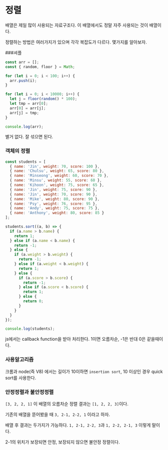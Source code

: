 # 정렬

배열은 제일 많이 사용되는 자료구조다. 이 배열에서도 정말 자주 사용되는 것이 배열이다.

정렬하는 방법은 여러가지가 있으며 각각 복잡도가 다르다.
몇가지를 알아보자.

###셔플

```js
const arr = [];
const { random, floor } = Math;

for (let i = 0; i < 100; i++) {
  arr.push(i);
}

for (let i = 0; i < 10000; i++) {
  let j = floor(random() * 100);
  let tmp = arr[0];
  arr[0] = arr[j];
  arr[j] = tmp;
}

console.log(arr);
```

별거 없다. 잘 섞으면 된다.

### 객체의 정렬

```js
const students = [
  { name: 'Jin', weight: 70, score: 100 },
  { name: 'Chulsu', weight: 65, score: 80 },
  { name: 'Minseong', weight: 60, score: 70 },
  { name: 'Minsu', weight: 55, score: 60 },
  { name: 'Kihoon', weight: 75, score: 65 },
  { name: 'Jin', weight: 75, score: 90 },
  { name: 'Jin', weight: 70, score: 90 },
  { name: 'Mike', weight: 80, score: 90 },
  { name: 'Psy', weight: 76, score: 95 },
  { name: 'Andy', weight: 75, score: 75 },
  { name: 'Anthony', weight: 80, score: 85 }
];

students.sort((a, b) => {
  if (a.name > b.name) {
    return 1;
  } else if (a.name < b.name) {
    return -1;
  } else {
    if (a.weight > b.weight) {
      return -1;
    } else if (a.weight < b.weight) {
      return 1;
    } else {
      if (a.score > b.score) {
        return -1;
      } else if (a.score < b.score) {
        return 1;
      } else {
        return 0;
      }
    }
  }
});

console.log(students);
```

js에서는 callback function을 받아 처리한다. 1이면 오름차순, -1은 반대 0은 같을때이다.

### 사용알고리즘

크롬과 node(즉 V8) 에서는 길이가 10이하면 `insertion sort`, 10 이상인 경우 quick sort를 사용한다.

### 안정정렬과 불안정정렬

`[3, 2, 2, 1]` 이 배열의 오름차순 정렬 결과는 `[1, 2, 2, 3]`이다.

기존의 배열을 뜯어봤을 때 `3, 2-1, 2-2, 1` 이라고 하자.

배열 후 결과는 두가지가 가능하다. `1, 2-1, 2-2, 3`과 `1, 2-2, 2-1, 3` 이렇게 말이다.

2-1의 위치가 보장되면 안정, 보장되지 않으면 불안정 정렬이다.
